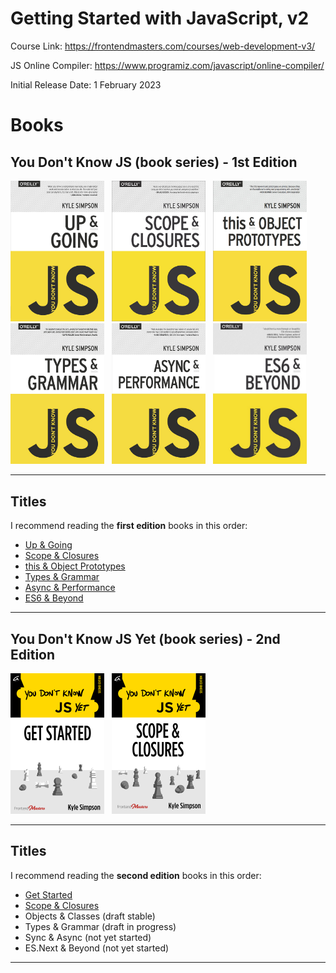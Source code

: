 # Getting Started with JavaScript, v2

Course Link: https://frontendmasters.com/courses/web-development-v3/

JS Online Compiler: https://www.programiz.com/javascript/online-compiler/

Initial Release Date: 1 February 2023

# Books

## You Don't Know JS (book series) - 1st Edition

<img src="./images/YDKJS_Up-and-Going.jpeg" width="150">&nbsp;&nbsp;
<img src="./images/YDKJS_Scope-and-Closures.jpeg" width="150">&nbsp;&nbsp;
<img src="./images/YDKJS_this-and-Object-Prototypes.jpeg" width="150">&nbsp;&nbsp;
<img src="./images/YDKJS_Types-and-Grammar.jpeg" width="150">&nbsp;&nbsp;
<img src="./images/YDKJS_Async-and-Performance.jpeg" width="150">&nbsp;&nbsp;
<img src="./images/YDKJS_ES6-and-Beyond.jpeg" width="150">&nbsp;&nbsp;

-----

## Titles

I recommend reading the **first edition** books in this order:

* [Up & Going](./books/FirstEdition/You%20Don't%20Know%20JS_Up%20%26%20Going%20-%201st%20Edition.pdf)
* [Scope & Closures](scope\%20&\%20closures/README.md#you-dont-know-js-scope--closures)
* [this & Object Prototypes](this\%20&\%20object\%20prototypes/README.md#you-dont-know-js-this--object-prototypes)
* [Types & Grammar](types\%20&\%20grammar/README.md#you-dont-know-js-types--grammar)
* [Async & Performance](async\%20&\%20performance/README.md#you-dont-know-js-async--performance)
* [ES6 & Beyond](es6\%20&\%20beyond/README.md#you-dont-know-js-es6--beyond)

-----

## You Don't Know JS Yet (book series) - 2nd Edition

<img src="./images/YDKJSYet_Get-Started.png" width="150">&nbsp;&nbsp;
<img src="./images/YDKJSYet_Scope-and-Closures.png" width="150">&nbsp;&nbsp;

-----

## Titles

I recommend reading the **second edition** books in this order:

* [Get Started](get-started/README.md)
* [Scope & Closures](scope-closures/README.md)
* Objects & Classes (draft stable)
* Types & Grammar (draft in progress)
* Sync & Async (not yet started)
* ES.Next & Beyond (not yet started)

-----